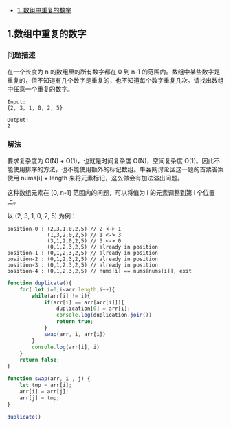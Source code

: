 - [1. 数组中重复的数字](#1数组中重复的数字)

## 1.数组中重复的数字

### 问题描述

在一个长度为 n 的数组里的所有数字都在 0 到 n-1 的范围内。数组中某些数字是重复的，但不知道有几个数字是重复的，也不知道每个数字重复几次。请找出数组中任意一个重复的数字。

```
Input:
{2, 3, 1, 0, 2, 5}

Output:
2
```

### 解法
要求复杂度为 O(N) + O(1)，也就是时间复杂度 O(N)，空间复杂度 O(1)。因此不能使用排序的方法，也不能使用额外的标记数组。牛客网讨论区这一题的首票答案使用 nums[i] + length 来将元素标记，这么做会有加法溢出问题。

这种数组元素在 [0, n-1] 范围内的问题，可以将值为 i 的元素调整到第 i 个位置上。

以 (2, 3, 1, 0, 2, 5) 为例：

```
position-0 : (2,3,1,0,2,5) // 2 <-> 1
             (1,3,2,0,2,5) // 1 <-> 3
             (3,1,2,0,2,5) // 3 <-> 0
             (0,1,2,3,2,5) // already in position
position-1 : (0,1,2,3,2,5) // already in position
position-2 : (0,1,2,3,2,5) // already in position
position-3 : (0,1,2,3,2,5) // already in position
position-4 : (0,1,2,3,2,5) // nums[i] == nums[nums[i]], exit
```

```javascript
function duplicate(){
    for( let i=0;i<arr.length;i++){
        while(arr[i] != i){
            if(arr[i] == arr[arr[i]]){
                duplication[0] = arr[i];
                console.log(duplication.join())
                return true;
            }
            swap(arr, i, arr[i])
        }
        console.log(arr[i], i)
    }
    return false;
}

function swap(arr, i , j) {
    let tmp = arr[i];
    arr[i] = arr[j];
    arr[j] = tmp;
}

duplicate()
```
